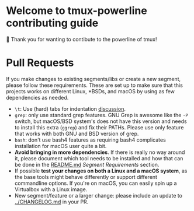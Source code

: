 # Welcome to tmux-powerline contributing guide
🚀 Thank you for wanting to contibute to the powerline of tmux!


# Pull Requests
If you make changes to existing segments/libs or create a new segment, please follow these requirements. These are set up to make sure that this projects works on different Linux, *BSDs, and macOS by using as few dependencies as needed.

* `\t`: Use (hard) tabs for indentation [discussion](https://github.com/erikw/tmux-powerline/pull/92).
* `grep`: only use standard grep features. GNU Grep is awesome like the `-P` switch, but macOS/BSD system's does not have this version and needs to install this extra (`ggrep`) and fix their PATHs. Please use only feature that works with both GNU and BSD version of grep.
* `bash`: don't use bash4 features as requiring bash4 complicates installation for macOS user quite a bit.
* **Avoid bringing in more dependencies**. If there is really no way around it, please document which tool needs to be installed and how that can be done in the [README.md](../README.md#segment-requirements) *Segment Requirements* section.
* If possible **test your changes on both a Linux and a macOS system**, as the base tools might behave differently or support different commandline options. If you're on macOS, you can easily spin up a Virtualbox with a Linux image.
* New segment/feature or a larger change: please include an update to [../CHANGELOG.md](CHANGELOG.md) in your PR.
